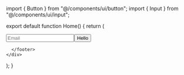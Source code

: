 import { Button } from "@/components/ui/button";
import { Input } from "@/components/ui/input";


export default function Home() {
  return (
    <div className="grid grid-rows-[20px_1fr_20px] items-center justify-items-center min-h-screen p-8 pb-20 gap-16 sm:p-20 font-[family-name:var(--font-geist-sans)]">
      <main className="flex flex-col gap-[32px] row-start-2 items-center sm:items-start">
      <Input type="email" placeholder="Email" /><Button>Hello</Button>
      </main>
      <footer className="row-start-3 flex gap-[24px] flex-wrap items-center justify-center">
       
      </footer>
    </div>
  );
}
